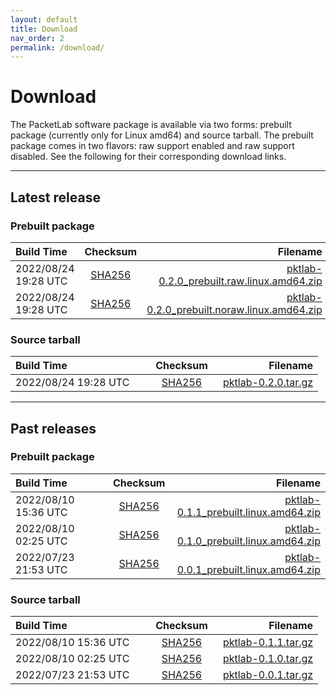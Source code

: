 ```yaml
---
layout: default
title: Download
nav_order: 2
permalink: /download/
---
```


<!--for download table alignment-->
<style>
table th:first-of-type {
    width: 200px;
}
table th:nth-of-type(2) {
    width: 100px;
}
</style>


# Download
The PacketLab software package is available via two forms: prebuilt package (currently only for Linux amd64) and source tarball. The prebuilt package comes in two flavors: raw support enabled and raw support disabled. See the following for their corresponding download links.

---
## Latest release

### Prebuilt package

| Build Time | Checksum | Filename |
| :--------- | :------: | -------: |
| 2022/08/24 19:28 UTC | [SHA256](https://packetlab.web.illinois.edu/release/pktlab-0.2.0_prebuilt.raw.linux.amd64.zip.sha256) | [pktlab-0.2.0_prebuilt.raw.linux.amd64.zip](https://packetlab.web.illinois.edu/release/pktlab-0.2.0_prebuilt.raw.linux.amd64.zip) |
| 2022/08/24 19:28 UTC | [SHA256](https://packetlab.web.illinois.edu/release/pktlab-0.2.0_prebuilt.noraw.linux.amd64.zip.sha256) | [pktlab-0.2.0_prebuilt.noraw.linux.amd64.zip](https://packetlab.web.illinois.edu/release/pktlab-0.2.0_prebuilt.noraw.linux.amd64.zip) |

### Source tarball

| Build Time | Checksum | Filename |
| :--------- | :------: | -------: |
| 2022/08/24 19:28 UTC | [SHA256](https://packetlab.web.illinois.edu/release/pktlab-0.2.0.tar.gz.sha256) | [pktlab-0.2.0.tar.gz](https://packetlab.web.illinois.edu/release/pktlab-0.2.0.tar.gz) |

---
## Past releases

### Prebuilt package

| Build Time | Checksum | Filename |
| :--------- | :------: | -------: |
| 2022/08/10 15:36 UTC | [SHA256](https://packetlab.web.illinois.edu/release/pktlab-0.1.1_prebuilt.linux.amd64.zip.sha256) | [pktlab-0.1.1_prebuilt.linux.amd64.zip](https://packetlab.web.illinois.edu/release/pktlab-0.1.1_prebuilt.linux.amd64.zip) |
| 2022/08/10 02:25 UTC | [SHA256](https://packetlab.web.illinois.edu/release/pktlab-0.1.0_prebuilt.linux.amd64.zip.sha256) | [pktlab-0.1.0_prebuilt.linux.amd64.zip](https://packetlab.web.illinois.edu/release/pktlab-0.1.0_prebuilt.linux.amd64.zip) |
| 2022/07/23 21:53 UTC | [SHA256](https://packetlab.web.illinois.edu/release/pktlab-0.0.1_prebuilt.linux.amd64.zip.sha256) | [pktlab-0.0.1_prebuilt.linux.amd64.zip](https://packetlab.web.illinois.edu/release/pktlab-0.0.1_prebuilt.linux.amd64.zip) |

### Source tarball

| Build Time | Checksum | Filename |
| :--------- | :------: | -------: |
| 2022/08/10 15:36 UTC | [SHA256](https://packetlab.web.illinois.edu/release/pktlab-0.1.1.tar.gz.sha256) | [pktlab-0.1.1.tar.gz](https://packetlab.web.illinois.edu/release/pktlab-0.1.1.tar.gz) |
| 2022/08/10 02:25 UTC | [SHA256](https://packetlab.web.illinois.edu/release/pktlab-0.1.0.tar.gz.sha256) | [pktlab-0.1.0.tar.gz](https://packetlab.web.illinois.edu/release/pktlab-0.1.0.tar.gz) |
| 2022/07/23 21:53 UTC | [SHA256](https://packetlab.web.illinois.edu/release/pktlab-0.0.1.tar.gz.sha256) | [pktlab-0.0.1.tar.gz](https://packetlab.web.illinois.edu/release/pktlab-0.0.1.tar.gz) |